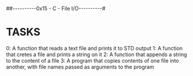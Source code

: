 ##----------0x15 - C - File I/O----------#

#     TASKS

0: A function that reads a text file and prints it to STD output
1: A function that cretes a file and prints a string on it
2: A function that appends a string to the content of a file
3: A program that copies contents of one file into another, with
   file names passed as arguments to the program

